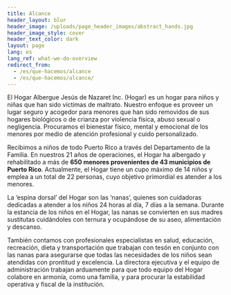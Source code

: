 ```yaml
---
title: Alcance
header_layout: blur
header_image: /uploads/page_header_images/abstract_hands.jpg
header_image_style: cover
header_text_color: dark
layout: page
lang: es
lang_ref: what-we-do-overview
redirect_from:
  - /es/que-hacemos/alcance
  - /es/que-hacemos/alcance/
---
```

El Hogar Albergue Jesús de Nazaret Inc. (Hogar) es un hogar para niños y niñas que han sido víctimas de maltrato. Nuestro enfoque es proveer un lugar seguro y acogedor para menores que han sido removidos de sus hogares biológicos o de crianza por violencia física, abuso sexual o negligencia. Procuramos el bienestar físico, mental y emocional de los menores por medio de atención profesional y cuido personalizado.

Recibimos a niños de todo Puerto Rico a través del Departamento de la Familia. En nuestros 21 años de operaciones, el Hogar ha albergado y rehabilitado a más de <b>650 menores provenientes de 43 municipios de Puerto Rico</b>. Actualmente, el Hogar tiene un cupo máximo de 14 niños y emplea a un total de 22 personas, cuyo objetivo primordial es atender a los menores.

La ‘espina dorsal’ del Hogar son las ‘nanas’, quienes son cuidadoras dedicadas a atender a los niños 24 horas al día, 7 días a la semana. Durante la estancia de los niños en el Hogar, las nanas se convierten en sus madres sustitutas cuidándoles con ternura y ocupándose de su aseo, alimentación y descanso.

También contamos con profesionales especialistas en salud, educación, recreación, dieta y transportación que trabajan con tesón en conjunto con las nanas para asegurarse que todas las necesidades de los niños sean atendidas con prontitud y excelencia. La directora ejecutiva y el equipo de administración trabajan arduamente para que todo equipo del Hogar colabore en armonía, como una familia, y para procurar la estabilidad operativa y fiscal de la institución.
